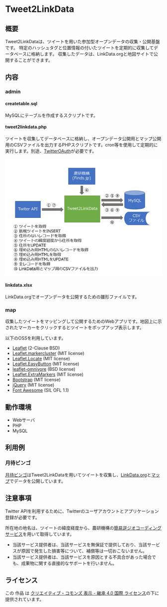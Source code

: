 # Tweet2LinkData

## 概要
Tweet2LinkDataは、ツイートを用いた参加型オープンデータの収集・公開基盤です。
特定のハッシュタグと位置情報の付いたツイートを定期的に収集してデータベースに格納します。
収集したデータは、LinkData.orgと地図サイトで公開することができます。

## 内容
### admin
#### createtable.sql
MySQLにテーブルを作成するスクリプトです。

#### tweet2linkdata.php
ツイートを収集してデータベースに格納し、オープンデータ公開用とマップ公開用のCSVファイルを出力するPHPスクリプトです。cron等を使用して定期的に実行します。別途、[TwitterOAuth](https://github.com/abraham/twitteroauth)が必要です。

![](Tweet2LinkData.png)

#### linkdata.xlsx
LinkData.orgでオープンデータを公開するための雛形ファイルです。

### map
収集したツイートをマッピングして公開するためのWebアプリです。地図上に示されたマーカーをクリックするとツイートをポップアップ表示します。

以下のOSSを利用しています。

* [Leaflet](http://leafletjs.com/) (2-Clause BSD)
* [Leaflet.markercluster](https://github.com/Leaflet/Leaflet.markercluster) (MIT license)
* [Leaflet.Locate](https://github.com/domoritz/leaflet-locatecontrol) (MIT license)
* [Leaflet.EasyButton](https://github.com/CliffCloud/Leaflet.EasyButton) (MIT license)
* [leaflet-omnivore](https://github.com/mapbox/leaflet-omnivore) (BSD license)
* [Leaflet.ExtraMarkers](https://github.com/coryasilva/Leaflet.ExtraMarkers) (MIT license)
* [Bootstrap](http://getbootstrap.com/) (MIT license)
* [jQuery](http://jquery.com/) (MIT license)
* [Font Awesome](https://fortawesome.github.io/Font-Awesome/) (SIL OFL 1.1)

## 動作環境
* Webサーバ
* PHP
* MySQL

## 利用例
### 月待ビンゴ
[月待ビンゴ](https://moon.midoriit.com)はTweet2LinkDataを用いてツイートを収集し、[LinkData.org](http://linkdata.org/work/rdf1s4819i)と[マップ](https://moon.midoriit.com/map/)でデータを公開しています。

## 注意事項
Twitter APIを利用するために、Twitterのユーザアカウントとアプリケーション登録が必要です。

所在地の地名は、ツイートの緯度経度から、農研機構の[簡易逆ジオコーディングサービス](http://www.finds.jp/rgeocode/index.html.ja)を用いて取得しています。
* 当該サービス提供者は、当該サービスを無保証で提供しており、当該サービスが原因で発生した損害等について、補償等は一切おこないません。
* 当該サービス提供者は、当該サービスを原因とする不具合があった場合でも、成果物に関する直接的なサポートを行いません。

## ライセンス
この 作品 は [クリエイティブ・コモンズ 表示 - 継承 4.0 国際 ライセンス](http://creativecommons.org/licenses/by-sa/4.0/)の下に提供されています。
